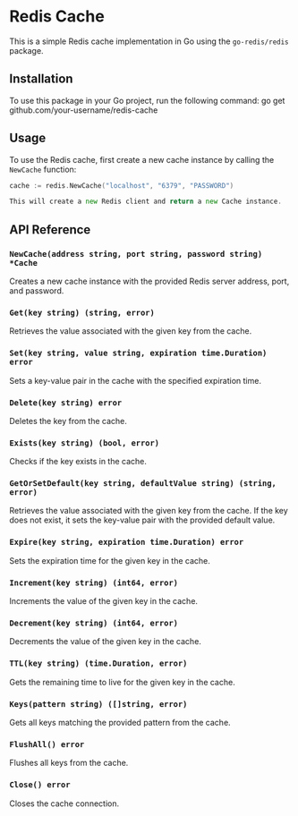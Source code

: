 # Redis Cache

This is a simple Redis cache implementation in Go using the `go-redis/redis` package.

## Installation

To use this package in your Go project, run the following command: go get github.com/your-username/redis-cache


## Usage

To use the Redis cache, first create a new cache instance by calling the `NewCache` function:

```go
cache := redis.NewCache("localhost", "6379", "PASSWORD")

This will create a new Redis client and return a new Cache instance.
```

## API Reference

### `NewCache(address string, port string, password string) *Cache`

Creates a new cache instance with the provided Redis server address, port, and password.

### `Get(key string) (string, error)`

Retrieves the value associated with the given key from the cache.

### `Set(key string, value string, expiration time.Duration) error`

Sets a key-value pair in the cache with the specified expiration time.

### `Delete(key string) error`

Deletes the key from the cache.

### `Exists(key string) (bool, error)`

Checks if the key exists in the cache.

### `GetOrSetDefault(key string, defaultValue string) (string, error)`

Retrieves the value associated with the given key from the cache. If the key does not exist, it sets the key-value pair with the provided default value.

### `Expire(key string, expiration time.Duration) error`

Sets the expiration time for the given key in the cache.

### `Increment(key string) (int64, error)`

Increments the value of the given key in the cache.

### `Decrement(key string) (int64, error)`

Decrements the value of the given key in the cache.

### `TTL(key string) (time.Duration, error)`

Gets the remaining time to live for the given key in the cache.

### `Keys(pattern string) ([]string, error)`

Gets all keys matching the provided pattern from the cache.

### `FlushAll() error`

Flushes all keys from the cache.

### `Close() error`

Closes the cache connection.
